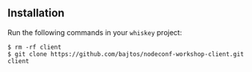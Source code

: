 ## Installation

Run the following commands in your `whiskey` project:

```
$ rm -rf client
$ git clone https://github.com/bajtos/nodeconf-workshop-client.git client
```
